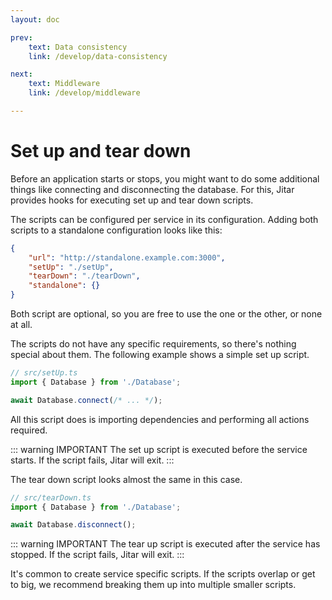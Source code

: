 ```yaml
---
layout: doc

prev:
    text: Data consistency
    link: /develop/data-consistency

next:
    text: Middleware
    link: /develop/middleware

---
```


# Set up and tear down

Before an application starts or stops, you might want to do some additional things like connecting and disconnecting the database. For this, Jitar provides hooks for executing set up and tear down scripts.

The scripts can be configured per service in its configuration. Adding both scripts to a standalone configuration looks like this:

```json
{
    "url": "http://standalone.example.com:3000",
    "setUp": "./setUp",
    "tearDown": "./tearDown",
    "standalone": {}
}
```

Both script are optional, so you are free to use the one or the other, or none at all.

The scripts do not have any specific requirements, so there's nothing special about them. The following example shows a simple set up script.

```ts
// src/setUp.ts
import { Database } from './Database';

await Database.connect(/* ... */);
```

All this script does is importing dependencies and performing all actions required.

::: warning IMPORTANT
The set up script is executed before the service starts. If the script fails, Jitar will exit.
:::

The tear down script looks almost the same in this case.

```ts
// src/tearDown.ts
import { Database } from './Database';

await Database.disconnect();
```

::: warning IMPORTANT
The tear up script is executed after the service has stopped. If the script fails, Jitar will exit.
:::

It's common to create service specific scripts. If the scripts overlap or get to big, we recommend breaking them up into multiple smaller scripts.
